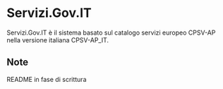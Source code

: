 # Servizi.Gov.IT
Servizi.Gov.IT è il sistema basato sul catalogo servizi europeo CPSV-AP nella versione italiana CPSV-AP_IT.

## Note
README in fase di scrittura
